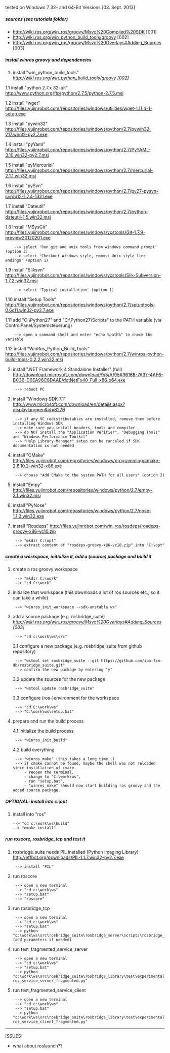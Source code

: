 tested on Windows 7 32- and 64-Bit Versions [03. Sept. 2013]

##### sources (see tutorials folder)
- http://wiki.ros.org/win_ros/groovy/Msvc%20Compiled%20SDK [001]
- http://wiki.ros.org/win_python_build_tools/groovy [002]
- http://wiki.ros.org/win_ros/groovy/Msvc%20Overlays#Adding_Sources [003]

##### install winros groovy and dependencies
1. install "win_python_build_tools" _http://wiki.ros.org/win_python_build_tools/groovy [002]_

 1.1 install "python 2.7.x 32-bit" http://www.python.org/ftp/python/2.7.5/python-2.7.5.msi
 
 1.2 install "wget" http://files.yujinrobot.com/repositories/windows/utilities/wget-1.11.4-1-setup.exe

 1.3 install "pywin32" http://files.yujinrobot.com/repositories/windows/python/2.7/pywin32-217.win32-py2.7.exe

 1.4 install "pyYaml" http://files.yujinrobot.com/repositories/windows/python/2.7/PyYAML-3.10.win32-py2.7.msi

 1.5 install "pyMercurial" http://files.yujinrobot.com/repositories/windows/python/2.7/mercurial-2.1.1.win32.msi

 1.6 install "pySvn" http://files.yujinrobot.com/repositories/windows/python/2.7/py27-pysvn-svn1612-1.7.4-1321.exe

 1.7 install "Dateutil"	http://files.yujinrobot.com/repositories/windows/python/2.7/python-dateutil-1.5.win32.msi

 1.8 install "MSysGit"	http://files.yujinrobot.com/repositories/windows/vcstools/Git-1.7.9-preview20120201.exe
 
		--> select 'Run git and unix tools from windows command prompt' (option 3) 
		--> select 'Checkout Windows-style, commit Unix-style line endings' (option 1)

 1.9 install "Sliksvn" http://files.yujinrobot.com/repositories/windows/vcstools/Slik-Subversion-1.7.2-win32.msi

		--> select 'Typical installation' (option 1)

 1.10 install "Setup Tools" http://files.yujinrobot.com/repositories/windows/python/2.7/setuptools-0.6c11.win32-py2.7.exe

 1.11 add "C:\Python27" and "C:\Python27\Scripts" to the PATH variable (via ControlPanel/Systemsteuerung)

		--> open a command shell and enter "echo %path%" to check the variable
 
 1.12 install "WinRos_Python_Build_Tools" http://files.yujinrobot.com/repositories/windows/python/2.7/winros-python-build-tools-0.2.2.win32.msi

2. install ".NET Framework 4 Standalone Installer" (full) http://download.microsoft.com/download/9/5/A/95A9616B-7A37-4AF6-BC36-D6EA96C8DAAE/dotNetFx40_Full_x86_x64.exe

		--> reboot PC

3. install "Windows SDK 7.1" http://www.microsoft.com/download/en/details.aspx?displaylang=en&id=8279

		--> if any VC redistributables are installed, remove them before installing Windows SDK
		--> make sure you install headers, tools and compiler
		--> do NOT install the "Application Verifier", "Debugging Tools" and "Windows Performance Toolkit"
		--> "Help Library Manager" setup can be canceled if SDK documentation is not needed

4. install "CMake" http://files.yujinrobot.com/repositories/windows/programming/cmake-2.8.10.2-win32-x86.exe

		--> choose "Add CMake to the system PATH for all users" (option 2)
		
5. install "Empy" http://files.yujinrobot.com/repositories/windows/python/2.7/empy-3.1.win32.msi

6. install "PyNose" http://files.yujinrobot.com/repositories/windows/python/2.7/nose-1.1.2.win32.exe

7. install "Rosdeps" http://files.yujinrobot.com/win_ros/rosdeps/rosdeps-groovy-x86-vc10.zip

		--> "mkdir C:\opt"
		--> extract content of "rosdeps-groovy-x86-vc10.zip" into "C:\opt"

##### create a workspace, initialize it, add a (source) package and build it
1. create a ros groovy workspace

		--> "mkdir C:\work"
		--> "cd C:\work"

2. initialize that workspace (this downloads a lot of ros sources etc., so it can take a while)

		--> "winros_init_workspace --sdk-unstable ws"

3. add a source package (e.g. rosbridge_suite) _http://wiki.ros.org/win_ros/groovy/Msvc%20Overlays#Adding_Sources [003]_

		--> "cd c:\work\ws\src"

   3.1		configure a new package (e.g. rosbridge_suite from github repository)

		--> "wstool set rosbridge_suite --git https://github.com/ipa-fxm-db/rosbridge_suite.git"
		--> confirm the new package by entering "y"
			
   3.2		update the sources for the new package

		--> "wstool update rosbridge_suite"
			
   3.3		configure (ros-)environment for the workspace

		--> "cd C:\work\ws"
		--> "C:\work\ws\setup.bat"
		
4. prepare and run the build process

   4.1 initialize the build process

		--> "winros_init_build"
			
   4.2 build everything

		--> "winros_make" (this takes a long time..)
		--> if cmake cannot be found, maybe the shell was not reloaded since installation of cmake.
			- reopen the terminal,
			- change to "C:\work\ws",
			- run "setup.bat",
			- "winros_make" should now start building ros groovy and the added source package.
				
##### OPTIONAL: install into c:\opt
1.	install into "ros"

		--> "cd c:\work\ws\build"
		--> "nmake install"

##### run roscore, rosbridge_tcp and test it
1. rosbridge_suite needs PIL installed (Python Imaging Library) http://effbot.org/downloads/PIL-1.1.7.win32-py2.7.exe

		--> install "PIL" 

2. run roscore

		--> open a new terminal
		--> "cd c:\work\ws"
		--> "setup.bat"
		--> "roscore"

3. run rosbridge_tcp

		--> open a new terminal
		--> "cd c:\work\ws"
		--> "setup.bat"
		--> python "c:\work\ws\src\rosbridge_suite\rosbridge_server\scripts\rosbridge_tcp.py" (add parameters if needed)

4. run test_fragmented_service_server

		--> open a new terminal
		--> "cd c:\work\ws"
		--> "setup.bat"
		--> python "c:\work\ws\src\rosbridge_suite\rosbridge_library\test\experimental\fragmentation+srv+tcp\test_non-ros_service_server_fragmented.py"

5. run test_fragmented_service_client

		--> open a new terminal
		--> "cd c:\work\ws"
		--> "setup.bat"
		--> python "c:\work\ws\src\rosbridge_suite\rosbridge_library\test\experimental\fragmentation+srv+tcp\test_non-ros_service_client_fragmented.py"

---

ISSUES:
- what about roslaunch??
